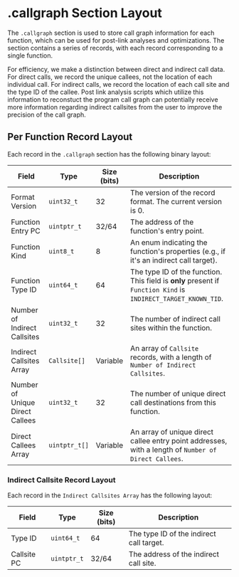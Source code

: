 # .callgraph Section Layout

The `.callgraph` section is used to store call graph information for each function, which can be used for post-link analyses and optimizations. The section contains a series of records, with each record corresponding to a single function.

For efficiency, we make a distinction between direct and indirect call data. For direct calls, we record the unique callees, not the location of each individual call. For indirect calls, we record the location of each call site and the type ID of the callee. Post link analysis scripts which utilize this information to reconstuct the program call graph can potentially receive more information regarding  indirect callsites from the user to improve the precision of the call graph.

## Per Function Record Layout

Each record in the `.callgraph` section has the following binary layout:

| Field                        | Type          | Size (bits) | Description                                                                                             |
| ---------------------------- | ------------- | ----------- | ------------------------------------------------------------------------------------------------------- |
| Format Version               | `uint32_t`    | 32          | The version of the record format. The current version is 0.                                             |
| Function Entry PC            | `uintptr_t`   | 32/64       | The address of the function's entry point.                                                              |
| Function Kind                | `uint8_t`     | 8           | An enum indicating the function's properties (e.g., if it's an indirect call target).                   |
| Function Type ID             | `uint64_t`    | 64          | The type ID of the function. This field is **only** present if `Function Kind` is `INDIRECT_TARGET_KNOWN_TID`. |
| Number of Indirect Callsites | `uint32_t`    | 32          | The number of indirect call sites within the function.                                                  |
| Indirect Callsites Array     | `Callsite[]`  | Variable    | An array of `Callsite` records, with a length of `Number of Indirect Callsites`.                        |
| Number of Unique Direct Callees     | `uint32_t`    | 32          | The number of unique direct call destinations from this function.                                       |
| Direct Callees Array         | `uintptr_t[]` | Variable    | An array of unique direct callee entry point addresses, with a length of `Number of Direct Callees`.    |

### Indirect Callsite Record Layout

Each record in the `Indirect Callsites Array` has the following layout:

| Field             | Type        | Size (bits) | Description                               |
| ----------------- | ----------- | ----------- | ----------------------------------------- |
| Type ID           | `uint64_t`  | 64          | The type ID of the indirect call target.  |
| Callsite PC       | `uintptr_t` | 32/64       | The address of the indirect call site.    |

